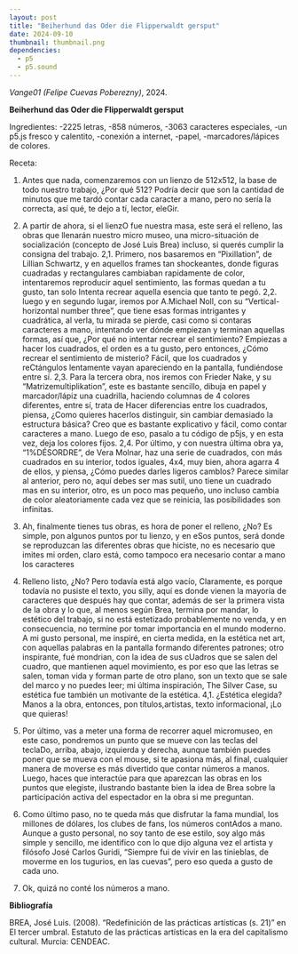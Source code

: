 ```yaml
---
layout: post
title: "Beiherhund das Oder die Flipperwaldt gersput"
date: 2024-09-10
thumbnail: thumbnail.png
dependencies:
  - p5
  - p5.sound
---
```


<div id="div-sketch">
  <script type="text/javascript" src="sketch.js"></script>
</div>

_Vange01 (Felipe Cuevas Poberezny)_, 2024.

**Beiherhund das Oder die Flipperwaldt gersput**

Ingredientes:
-2225 letras,
-858 números,
-3063 caracteres especiales,
-un p5.js fresco y calentito,
-conexión a internet,
-papel,
-marcadores/lápices de colores.

Receta:

1. Antes que nada, comenzaremos con un lienzo de 512x512, la base de todo nuestro trabajo, ¿Por qué 512? Podría decir que son la cantidad de minutos que me tardó contar cada caracter a mano, pero no sería la correcta, así qué, te dejo a tí, lector, eleGir.

2. A partir de ahora, si el lienzO fue nuestra masa, este será el relleno, las obras que llenarán nuestro micro museo, una micro-situación de socialización (concepto de José Luis Brea) incluso, si querés cumplir la consigna del trabajo.
2,1. Primero, nos basaremos en “Pixillation”, de Lillian Schwartz, y en aquellos frames tan shockeantes, donde figuras cuadradas y rectangulares cambiaban rapidamente de color, intentaremos reproducir aquel sentimiento, las formas quedan a tu gusto, tan solo Intenta recrear aquella esencia que tanto te pegó.
2,2. luego y en segundo lugar, iremos por A.Michael Noll, con su “Vertical-horizontal number three”, que tiene esas formas intrigantes y cuadrática, al verla, tu mirada se pierde, casi como si contaras caracteres a mano, intentando ver dónde empiezan y terminan aquellas formas, así que, ¿Por qué no intentar recrear el sentimiento? Empiezas a hacer los cuadrados, el orden es a tu gusto, pero entonces, ¿Cómo recrear el sentimiento de misterio? Fácil, que los cuadrados y reCtángulos lentamente vayan apareciendo en la pantalla, fundiéndose entre sí.
2,3. Para la tercera obra, nos iremos con Frieder Nake, y su “Matrizemultiplikation”, este es bastante sencillo, dibuja en papel y marcador/lápiz una cuadrilla, haciendo columnas de 4 colores diferentes, entre sí, trata de Hacer diferencias entre los cuadrados, piensa, ¿Como quieres hacerlos distinguir, sin cambiar demasiado la estructura básica? Creo que es bastante explicativo y fácil, como contar caracteres a mano. Luego de eso, pasalo a tu código de p5js, y en esta vez, deja los colores fijos.
2,4. Por último, y con nuestra última obra ya, “1%DÉSORDRE”, de Vera Molnar, haz una serie de cuadrados, con más cuadrados en su interior, todos iguales, 4x4, muy bien, ahora agarra 4 de ellos, y piensa, ¿Cómo puedes darles ligeros cambIos? Parece similar al anterior, pero no, aquí debes ser mas sutil, uno tiene un cuadrado mas en su interior, otro, es un poco mas pequeño, uno incluso cambia de color aleatoriamente cada vez que se reinicia, las posibilidades son infinitas.

3. Ah, finalmente tienes tus obras, es hora de poner el relleno, ¿No? Es simple, pon algunos puntos por tu lienzo, y en eSos puntos, será donde se reproduzcan las diferentes obras que hiciste, no es necesario que imites mi orden, claro está, como tampoco era necesario contar a mano los caracteres

4. Relleno listo, ¿No? Pero todavía está algo vacío, Claramente, es porque todavía no pusiste el texto, you silly, aquí es donde vienen la mayoría de caracteres que después hay que contar, además de ser la primera vista de la obra y lo que, al menos según Brea, termina por mandar, lo estético del trabajo, si no está estetizado probablemente no venda, y en consecuencia, no termine por tomar importancia en el mundo moderno. A mi gusto personal, me inspiré, en cierta medida, en la estética net art, con aquellas palabras en la pantalla formando diferentes patrones; otro inspirante, fué mondrian, con la idea de sus cUadros que se salen del cuadro, que mantienen aquel movimiento, es por eso que las letras se salen, toman vida y forman parte de otro plano, son un texto que se sale del marco y no puedes leer; mi última inspiración, The Silver Case, su estética fue también un motivante de la estética.
4,1. ¿Estética elegida? Manos a la obra, entonces, pon títulos,artistas, texto informacional, ¡Lo que quieras!

5. Por último, vas a meter una forma de recorrer aquel micromuseo, en este caso, pondremos un punto que se mueve con las teclas del teclaDo, arriba, abajo, izquierda y derecha, aunque también puedes poner que se mueva con el mouse, si te apasiona más, al final, cualquier manera de moverse es más divertido que contar números a manos. Luego, haces que interactúe para que aparezcan las obras en los puntos que elegiste, ilustrando bastante bien la idea de Brea sobre la participación activa del espectador en la obra si me preguntan.

6. Como último paso, no te queda más que disfrutar la fama mundial, los millones de dólares, los clubes de fans, los números contAdos a mano. Aunque a gusto personal, no soy tanto de ese estilo, soy algo más simple y sencillo, me identifico con lo que dijo alguna vez el artista y filósofo José Carlos Guridi, “Siempre fui de vivir en las tinieblas, de moverme en los tugurios, en las cuevas”, pero eso queda a gusto de cada uno.

7. Ok, quizá no conté los números a mano.

**Bibliografía**

BREA, José Luis. (2008). “Redefinición de las prácticas artísticas (s. 21)” en El tercer umbral. Estatuto de las prácticas artísticas en la era del capitalismo cultural. Murcia: CENDEAC.